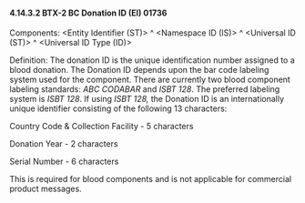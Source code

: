 #### 4.14.3.2 BTX-2 BC Donation ID (EI) 01736

Components: &lt;Entity Identifier (ST)> ^ &lt;Namespace ID (IS)> ^ &lt;Universal ID (ST)> ^ &lt;Universal ID Type (ID)>

Definition: The donation ID is the unique identification number assigned to a blood donation. The Donation ID depends upon the bar code labeling system used for the component. There are currently two blood component labeling standards: _ABC CODABAR_ and _ISBT 128_. The preferred labeling system is _ISBT 128_. If using _ISBT 128,_ the Donation ID is an internationally unique identifier consisting of the following 13 characters:

Country Code & Collection Facility - 5 characters

Donation Year - 2 characters

Serial Number - 6 characters

This is required for blood components and is not applicable for commercial product messages.
